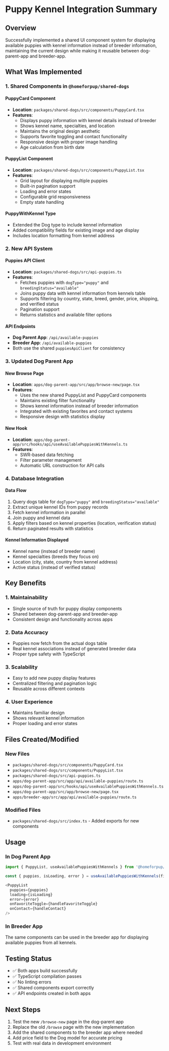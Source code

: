 # Puppy Kennel Integration Summary

## Overview
Successfully implemented a shared UI component system for displaying available puppies with kennel information instead of breeder information, maintaining the current design while making it reusable between dog-parent-app and breeder-app.

## What Was Implemented

### 1. Shared Components in `@homeforpup/shared-dogs`

#### PuppyCard Component
- **Location**: `packages/shared-dogs/src/components/PuppyCard.tsx`
- **Features**:
  - Displays puppy information with kennel details instead of breeder
  - Shows kennel name, specialties, and location
  - Maintains the original design aesthetic
  - Supports favorite toggling and contact functionality
  - Responsive design with proper image handling
  - Age calculation from birth date

#### PuppyList Component
- **Location**: `packages/shared-dogs/src/components/PuppyList.tsx`
- **Features**:
  - Grid layout for displaying multiple puppies
  - Built-in pagination support
  - Loading and error states
  - Configurable grid responsiveness
  - Empty state handling

#### PuppyWithKennel Type
- Extended the Dog type to include kennel information
- Added compatibility fields for existing image and age display
- Includes location formatting from kennel address

### 2. New API System

#### Puppies API Client
- **Location**: `packages/shared-dogs/src/api-puppies.ts`
- **Features**:
  - Fetches puppies with `dogType="puppy"` and `breedingStatus="available"`
  - Joins puppy data with kennel information from kennels table
  - Supports filtering by country, state, breed, gender, price, shipping, and verified status
  - Pagination support
  - Returns statistics and available filter options

#### API Endpoints
- **Dog Parent App**: `/api/available-puppies`
- **Breeder App**: `/api/available-puppies`
- Both use the shared `puppiesApiClient` for consistency

### 3. Updated Dog Parent App

#### New Browse Page
- **Location**: `apps/dog-parent-app/src/app/browse-new/page.tsx`
- **Features**:
  - Uses the new shared PuppyList and PuppyCard components
  - Maintains existing filter functionality
  - Shows kennel information instead of breeder information
  - Integrated with existing favorites and contact systems
  - Responsive design with statistics display

#### New Hook
- **Location**: `apps/dog-parent-app/src/hooks/api/useAvailablePuppiesWithKennels.ts`
- **Features**:
  - SWR-based data fetching
  - Filter parameter management
  - Automatic URL construction for API calls

### 4. Database Integration

#### Data Flow
1. Query dogs table for `dogType="puppy"` and `breedingStatus="available"`
2. Extract unique kennel IDs from puppy records
3. Fetch kennel information in parallel
4. Join puppy and kennel data
5. Apply filters based on kennel properties (location, verification status)
6. Return paginated results with statistics

#### Kennel Information Displayed
- Kennel name (instead of breeder name)
- Kennel specialties (breeds they focus on)
- Location (city, state, country from kennel address)
- Active status (instead of verified status)

## Key Benefits

### 1. Maintainability
- Single source of truth for puppy display components
- Shared between dog-parent-app and breeder-app
- Consistent design and functionality across apps

### 2. Data Accuracy
- Puppies now fetch from the actual dogs table
- Real kennel associations instead of generated breeder data
- Proper type safety with TypeScript

### 3. Scalability
- Easy to add new puppy display features
- Centralized filtering and pagination logic
- Reusable across different contexts

### 4. User Experience
- Maintains familiar design
- Shows relevant kennel information
- Proper loading and error states

## Files Created/Modified

### New Files
- `packages/shared-dogs/src/components/PuppyCard.tsx`
- `packages/shared-dogs/src/components/PuppyList.tsx`
- `packages/shared-dogs/src/api-puppies.ts`
- `apps/dog-parent-app/src/app/api/available-puppies/route.ts`
- `apps/dog-parent-app/src/hooks/api/useAvailablePuppiesWithKennels.ts`
- `apps/dog-parent-app/src/app/browse-new/page.tsx`
- `apps/breeder-app/src/app/api/available-puppies/route.ts`

### Modified Files
- `packages/shared-dogs/src/index.ts` - Added exports for new components

## Usage

### In Dog Parent App
```typescript
import { PuppyList, useAvailablePuppiesWithKennels } from '@homeforpup/shared-dogs';

const { puppies, isLoading, error } = useAvailablePuppiesWithKennels(filters);

<PuppyList
  puppies={puppies}
  loading={isLoading}
  error={error}
  onFavoriteToggle={handleFavoriteToggle}
  onContact={handleContact}
/>
```

### In Breeder App
The same components can be used in the breeder app for displaying available puppies from all kennels.

## Testing Status
- ✅ Both apps build successfully
- ✅ TypeScript compilation passes
- ✅ No linting errors
- ✅ Shared components export correctly
- ✅ API endpoints created in both apps

## Next Steps
1. Test the new `/browse-new` page in the dog-parent app
2. Replace the old `/browse` page with the new implementation
3. Add the shared components to the breeder app where needed
4. Add price field to the Dog model for accurate pricing
5. Test with real data in development environment
